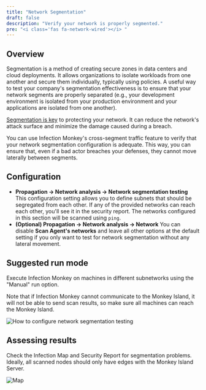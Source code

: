 ```yaml
---
title: "Network Segmentation"
draft: false
description: "Verify your network is properly segmented."
pre: "<i class='fas fa-network-wired'></i> "
---
```


## Overview

Segmentation is a method of creating secure zones in data centers and cloud deployments. It allows organizations to isolate workloads from one another and secure them individually, typically using policies. A useful way to test your company's segmentation effectiveness is to ensure that your network segments are properly separated (e.g., your development environment is isolated from your production environment and your applications are isolated from one another).

[Segmentation is key](https://www.akamai.com/products/akamai-segmentation/use-cases) to protecting your network. It can reduce the network's attack surface and minimize the damage caused during a breach.

You can use Infection Monkey's cross-segment traffic feature to verify that your network segmentation configuration is adequate. This way, you can ensure that, even if a bad actor breaches your defenses, they cannot move laterally between segments.


## Configuration

- **Propagation -> Network analysis -> Network segmentation testing** This configuration setting allows you to define
 subnets that should be segregated from each other. If any of the provided networks can reach each other, you'll see it
 in the security report. The networks configured in this section will be scanned using `ping`.
- **(Optional) Propagation -> Network analysis -> Network** You can disable **Scan Agent's networks** and leave all other options at the default setting if you only want to test for network segmentation without any lateral movement.

## Suggested run mode

Execute Infection Monkey on machines in different subnetworks using the "Manual" run option.

 Note that if Infection Monkey cannot communicate to the Monkey Island, it will
 not be able to send scan results, so make sure all machines can reach the Monkey Island.

![How to configure network segmentation testing](/images/island/configuration-page/segmentation-configuration.png "How to configure network segmentation testing")

## Assessing results

Check the Infection Map and Security Report for segmentation problems. Ideally, all scanned nodes should only have edges with the Monkey Island Server.

![Map](/images/island/infection-map-page/segmentation-map.png "Map")
